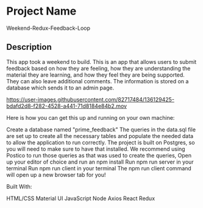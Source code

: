 # Project Name

Weekend-Redux-Feedback-Loop

## Description

This app took a weekend to build.
This is an app that allows users to submit feedback based on how they are feeling, how they are understanding the material they are learning, and how they feel they are being supported.  They can also leave additional comments.  The information is stored on a database which sends it to an admin page.




https://user-images.githubusercontent.com/82717484/136129425-bdafd2d8-f282-4528-a441-71d8184e84b2.mov




Here is how you can get this up and running on your own machine:

Create a database named "prime_feedback"
The queries in the data.sql file are set up to create all the necessary tables and populate the needed data to allow the application to run correctly. The project is built on Postgres, so you will need to make sure to have that installed. We recommend using Postico to run those queries as that was used to create the queries,
Open up your editor of choice and run an npm install
Run npm run server in your terminal
Run npm run client in your terminal
The npm run client command will open up a new browser tab for you!


Built With:

HTML/CSS
Material UI
JavaScript
Node
Axios
React
Redux
